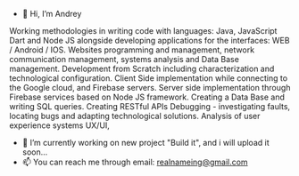 - 👋 Hi, I’m Andrey

Working methodologies in writing code with languages: Java, JavaScript Dart and Node JS alongside developing applications for the interfaces: WEB / Android / IOS.
Websites programming and management, network communication management, systems analysis and Data Base management.
Development from Scratch including characterization and technological configuration.
Client Side implementation while connecting to the Google cloud, and Firebase servers.
Server side implementation through Firebase services based on Node JS framework.
Creating a Data Base and writing SQL queries.
Creating  RESTful APIs
Debugging - investigating faults, locating bugs and adapting technological solutions.
Analysis of user experience systems UX/UI, 

- 🌱 I’m currently working on new project "Build it", and i will upload it soon...
- 📫 You can reach me through email: realnameing@gmail.com

<!---
surreal/surreal is a ✨ special ✨ repository because its `README.md` (this file) appears on your GitHub profile.
You can click the Preview link to take a look at your changes.
--->
